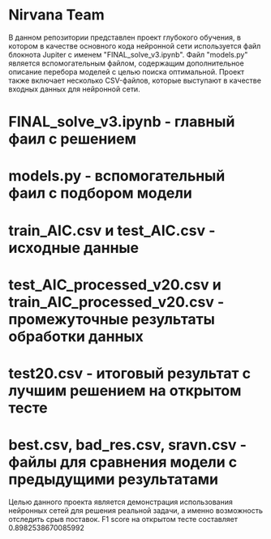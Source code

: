 # Nirvana Team 
В данном репозитории представлен проект глубокого обучения, в котором в качестве основного кода нейронной сети используется файл блокнота Jupiter с именем "FINAL_solve_v3.ipynb". Файл "models.py" является вспомогательным файлом, содержащим дополнительное описание перебора моделей с целью поиска оптимальной. Проект также включает несколько CSV-файлов, которые выступают в качестве входных данных для нейронной сети.

# FINAL_solve_v3.ipynb - главный фаил с решением
# models.py - вспомогательный фаил с подбором модели
# train_AIC.csv и test_AIC.csv - исходные данные
# test_AIC_processed_v20.csv и train_AIC_processed_v20.csv - промежуточные результаты обработки данных
# test20.csv - итоговый результат с лучшим решением на открытом тесте
# best.csv, bad_res.csv, sravn.csv - файлы для сравнения модели с предыдущими результатами

Целью данного проекта является демонстрация использования нейронных сетей для решения реальной задачи, а именно возможность отследить срыв поставок. 
F1 score на открытом тесте составляет 0.8982538670085992
